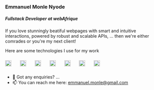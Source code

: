 ### Emmanuel Monle Nyode

##### Fullstack Developer at webAfrique

If you love stunningly beatiful webpages with smart and intuitive interactions,
powered by robust and scalable APIs, ... then we're either comrades
or you're my next client!

<!--![MERN stack image](Mern.png "Javascript")-->
Here are some technologies I use for my work

###

<div align="left">
  <img src="https://cdn.jsdelivr.net/gh/devicons/devicon/icons/javascript/javascript-original.svg" height="20" alt="javascript logo"  />
  <img width="20" />
  <img src="https://cdn.jsdelivr.net/gh/devicons/devicon/icons/typescript/typescript-original.svg" height="20" alt="typescript logo"  />
  <img width="20" />
  <img src="https://cdn.jsdelivr.net/gh/devicons/devicon/icons/react/react-original.svg" height="20" alt="react logo"  />
  <img width="20" />
  <img src="https://cdn.jsdelivr.net/gh/devicons/devicon/icons/nextjs/nextjs-original.svg" height="20" alt="nextjs logo"  />
  <img width="20" />
  <img src="https://cdn.jsdelivr.net/gh/devicons/devicon/icons/nodejs/nodejs-original.svg" height="20" alt="nodejs logo"  />
  <img width="20" />
  <img src="https://cdn.jsdelivr.net/gh/devicons/devicon/icons/nestjs/nestjs-plain.svg" height="20" alt="nestjs logo"  />
  <img width="20" />
  <img src="https://cdn.jsdelivr.net/gh/devicons/devicon/icons/jest/jest-plain.svg" height="20" alt="jest logo"  />
</div>

###
- 💬 Got any enquiries? ...
- 📫 You can reach me here: emmanuel.monle@gmail.com

<!--
**webAfrique/webAfrique** is a ✨ _special_ ✨ repository because its `README.md` (this file) appears on your GitHub profile.
-->


